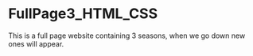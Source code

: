 # FullPage3_HTML_CSS

This is a full page website containing 3 seasons, when we go down new ones will appear.

